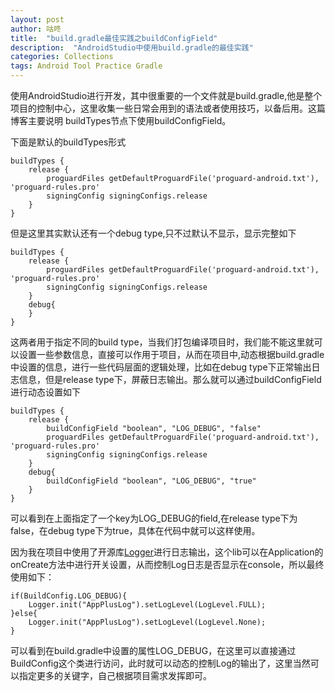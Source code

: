 ```yaml
---
layout: post
author: 咕咚
title:  "build.gradle最佳实践之buildConfigField"
description:  "AndroidStudio中使用build.gradle的最佳实践"
categories: Collections
tags: Android Tool Practice Gradle
---
```

使用AndroidStudio进行开发，其中很重要的一个文件就是build.gradle,他是整个项目的控制中心，这里收集一些日常会用到的语法或者使用技巧，以备后用。这篇博客主要说明
buildTypes节点下使用buildConfigField。


下面是默认的buildTypes形式

    buildTypes {
        release {
            proguardFiles getDefaultProguardFile('proguard-android.txt'), 'proguard-rules.pro'
            signingConfig signingConfigs.release
        }
    }

但是这里其实默认还有一个debug type,只不过默认不显示，显示完整如下

    buildTypes {
        release {
            proguardFiles getDefaultProguardFile('proguard-android.txt'), 'proguard-rules.pro'
            signingConfig signingConfigs.release
        }
        debug{
        }
    }

这两者用于指定不同的build type，当我们打包编译项目时，我们能不能这里就可以设置一些参数信息，直接可以作用于项目，从而在项目中,动态根据build.gradle中设置的信息，进行一些代码层面的逻辑处理，比如在debug type下正常输出日志信息，但是release type下，屏蔽日志输出。那么就可以通过buildConfigField进行动态设置如下

    buildTypes {
        release {
            buildConfigField "boolean", "LOG_DEBUG", "false"
            proguardFiles getDefaultProguardFile('proguard-android.txt'), 'proguard-rules.pro'
            signingConfig signingConfigs.release
        }
        debug{
            buildConfigField "boolean", "LOG_DEBUG", "true"
        }
    }

可以看到在上面指定了一个key为LOG_DEBUG的field,在release type下为false，在debug type下为true，具体在代码中就可以这样使用。


因为我在项目中使用了开源库[Logger](https://github.com/orhanobut/logger)进行日志输出，这个lib可以在Application的onCreate方法中进行开关设置，从而控制Log日志是否显示在console，所以最终使用如下：

    if(BuildConfig.LOG_DEBUG){
        Logger.init("AppPlusLog").setLogLevel(LogLevel.FULL);
    }else{
        Logger.init("AppPlusLog").setLogLevel(LogLevel.None);
    }

可以看到在build.gradle中设置的属性LOG_DEBUG，在这里可以直接通过BuildConfig这个类进行访问，此时就可以动态的控制Log的输出了，这里当然可以指定更多的关键字，自己根据项目需求发挥即可。
